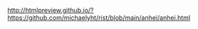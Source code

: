 <!--暗黑下载：-->

http://htmlpreview.github.io/?https://github.com/michaelyht/rist/blob/main/anhei/anhei.html
